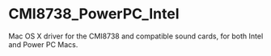 # CMI8738_PowerPC_Intel
Mac OS X driver for the CMI8738 and compatible sound cards, for both Intel and Power PC Macs.
